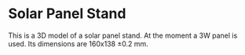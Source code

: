 Solar Panel Stand
=================

This is a 3D model of a solar panel stand.
At the moment a 3W panel is used. Its dimensions are 160x138 ±0.2 mm.


